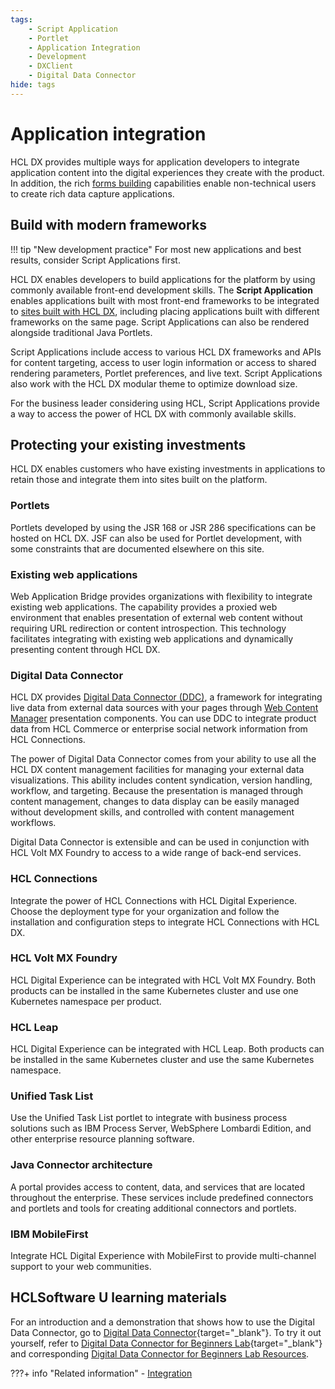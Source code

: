 ```yaml
---
tags:
    - Script Application
    - Portlet
    - Application Integration
    - Development
    - DXClient
    - Digital Data Connector
hide: tags
---
```


# Application integration

HCL DX provides multiple ways for application developers to integrate application content into the digital experiences they create with the product. In addition, the rich [forms building](forms_building.md) capabilities enable non-technical users to create rich data capture applications.

## Build with modern frameworks

!!! tip "New development practice"
    For most new applications and best results, consider Script Applications first.

HCL DX enables developers to build applications for the platform by using commonly available front-end development skills. The **Script Application** enables applications built with most front-end frameworks to be integrated to [sites built with HCL DX](site_building.md), including placing applications built with different frameworks on the same page. Script Applications can also be rendered alongside traditional Java Portlets.

Script Applications include access to various HCL DX frameworks and APIs for content targeting, access to user login information or access to shared rendering parameters, Portlet preferences, and live text. Script Applications also work with the HCL DX modular theme to optimize download size.

For the business leader considering using HCL, Script Applications provide a way to access the power of HCL DX with commonly available skills.

## Protecting your existing investments

HCL DX enables customers who have existing investments in applications to retain those and integrate them into sites built on the platform.

### Portlets

Portlets developed by using the JSR 168 or JSR 286 specifications can be hosted on HCL DX. JSF can also be used for Portlet development, with some constraints that are documented elsewhere on this site.

### Existing web applications

Web Application Bridge provides organizations with flexibility to integrate existing web applications. The capability provides a proxied web environment that enables presentation of external web content without requiring URL redirection or content introspection. This technology facilitates integrating with existing web applications and dynamically presenting content through HCL DX.

### Digital Data Connector

HCL DX provides [Digital Data Connector (DDC)](../../extend_dx/ddc/index.md), a framework for integrating live data from external data sources with your pages through [Web Content Manager](content_management.md) presentation components. You can use DDC to integrate product data from HCL Commerce or enterprise social network information from HCL Connections.

The power of Digital Data Connector comes from your ability to use all the HCL DX content management facilities for managing your external data visualizations. This ability includes content syndication, version handling, workflow, and targeting. Because the presentation is managed through content management, changes to data display can be easily managed without development skills, and controlled with content management workflows.

Digital Data Connector is extensible and can be used in conjunction with HCL Volt MX Foundry to access to a wide range of back-end services.

### HCL Connections

Integrate the power of HCL Connections with HCL Digital Experience. Choose the deployment type for your organization and follow the installation and configuration steps to integrate HCL Connections with HCL DX.

### HCL Volt MX Foundry

HCL Digital Experience can be integrated with HCL Volt MX Foundry. Both products can be installed in the same Kubernetes cluster and use one Kubernetes namespace per product. 

### HCL Leap

HCL Digital Experience can be integrated with HCL Leap. Both products can be installed in the same Kubernetes cluster and use the same Kubernetes namespace.

### Unified Task List

Use the Unified Task List portlet to integrate with business process solutions such as IBM Process Server, WebSphere Lombardi Edition, and other enterprise resource planning software.

### Java Connector architecture

A portal provides access to content, data, and services that are located throughout the enterprise. These services include predefined connectors and portlets and tools for creating additional connectors and portlets.

### IBM MobileFirst

Integrate HCL Digital Experience with MobileFirst to provide multi-channel support to your web communities.

## HCLSoftware U learning materials

For an introduction and a demonstration that shows how to use the Digital Data Connector, go to [Digital Data Connector](https://hclsoftwareu.hcltechsw.com/component/axs/?view=sso_config&id=3&forward=https%3A%2F%2Fhclsoftwareu.hcltechsw.com%2Fcourses%2Flesson%2F%3Fid%3D1451){target="_blank"}. To try it out yourself, refer to [Digital Data Connector for Beginners Lab](https://hclsoftwareu.hcltechsw.com/images/Lc4sMQCcN5uxXmL13gSlsxClNTU3Mjc3NTc4MTc2/DS_Academy/DX/Developer/HDX-DEV-100_Digital_Data_Connector_for_Beginners.pdf){target="_blank"} and corresponding [Digital Data Connector for Beginners Lab Resources](https://hclsoftwareu.hcltechsw.com/images/Lc4sMQCcN5uxXmL13gSlsxClNTU3Mjc3NTc4MTc2/DS_Academy/DX/Developer/HDX-DEV-100_Digital_Data_Connector_Lab_Resources.zip).

???+ info "Related information"
    - [Integration](../../extend_dx/integration/index.md)
